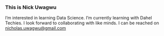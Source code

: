 ### This is Nick Uwagwu
I’m interested in learning Data Science.
I’m currently learning with Dahel Techies.
I look forward  to collaborating with like minds.
I can be reached on nicholas.uwagwu@gmail.com 
